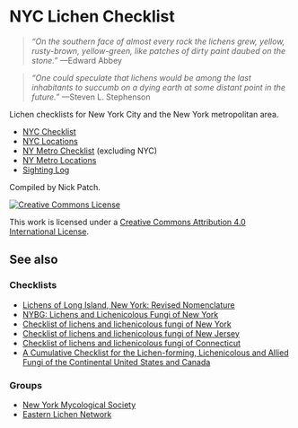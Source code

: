 # NYC Lichen Checklist

> *“On the southern face of almost every rock the lichens grew, yellow, rusty-brown, yellow-green, like patches of dirty paint daubed on the stone.”* —Edward Abbey

> *“One could speculate that lichens would be among the last inhabitants to succumb on a dying earth at some distant point in the future.”* —Steven L. Stephenson

Lichen checklists for New York City and the New York metropolitan area.

- [NYC Checklist](nyc-checklist.tsv)
- [NYC Locations](nyc-locations.tsv)
- [NY Metro Checklist](nymetro-checklist.tsv) (excluding NYC)
- [NY Metro Locations](nymetro-locations.tsv)
- [Sighting Log](sighting-log.tsv)

Compiled by Nick Patch.

[![Creative Commons License](http://i.creativecommons.org/l/by/4.0/80x15.png)](http://creativecommons.org/licenses/by/4.0/)

This work is licensed under a [Creative Commons Attribution 4.0 International License](http://creativecommons.org/licenses/by/4.0/).

## See also

### Checklists
- [Lichens of Long Island, New York: Revised Nomenclature](http://www.huh.harvard.edu/collections/lichens/Long_Island_Update.html)
- [NYBG: Lichens and Lichenicolous Fungi of New York](http://sweetgum.nybg.org/vh/family_list.php?Where=SpeDivision+=+%27lichens%27+AND+DarCountry+contains+%27United+States+of+America%27+AND+DarStateProvince+contains+%27New+York%27&LimitPerPage=MAX_QUERY_RECORDS)
- [Checklist of lichens and lichenicolous fungi of New York](http://www.biologie.uni-hamburg.de/checklists/lichens/north-america/usa_new-york_l.htm)
- [Checklist of lichens and lichenicolous fungi of New Jersey](http://www.biologie.uni-hamburg.de/checklists/lichens/north-america/usa_new-jersey_l.htm)
- [Checklist of lichens and lichenicolous fungi of Connecticut](http://www.biologie.uni-hamburg.de/checklists/lichens/north-america/usa_connecticut_l.htm)
- [A Cumulative Checklist for the Lichen-forming, Lichenicolous and Allied Fungi of the Continental United States and Canada](http://www.ndsu.edu/pubweb/~esslinge/chcklst/chcklst7.htm)

### Groups
- [New York Mycological Society](http://newyorkmyc.org/)
- [Eastern Lichen Network](http://www.nybg.org/bsci/lichens/eln/)
